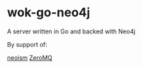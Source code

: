 # wok-go-neo4j

A server written in Go and backed with Neo4j

By support of:

<a href="https://github.com/jmcvetta/neoism">neoism</a>
<a href="http://zeromq.org/">ZeroMQ</a>
